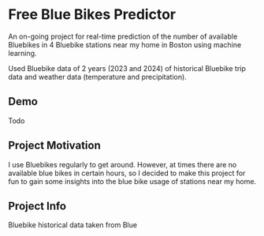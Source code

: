 # Free Blue Bikes Predictor

An on-going project for real-time prediction of the number of available Bluebikes in 4 Bluebike stations near my home in Boston using machine learning.

Used Bluebike data of 2 years (2023 and 2024) of historical Bluebike trip data and weather data (temperature and precipitation).

## Demo

Todo

## Project Motivation

I use Bluebikes regularly to get around. However, at times there are no available blue bikes in certain hours, so I decided to make this project for fun to gain some insights into the blue bike usage of stations near my home.

## Project Info

Bluebike historical data taken from Blue
